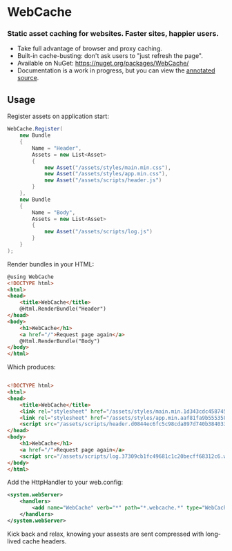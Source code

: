 # WebCache

### Static asset caching for websites. Faster sites, happier users.

- Take full advantage of browser and proxy caching.
- Built-in cache-busting: don't ask users to "just refresh the page".
- Available on NuGet: https://nuget.org/packages/WebCache/
- Documentation is a work in progress, but you can view the [annotated source](http://stajs.github.io/WebCache/docs/webcache.html).

## Usage

Register assets on application start:

```c#
WebCache.Register(
	new Bundle
	{
		Name = "Header",
		Assets = new List<Asset>
		{
			new Asset("/assets/styles/main.min.css"),
			new Asset("/assets/styles/app.min.css"),
			new Asset("/assets/scripts/header.js")
		}
	},
	new Bundle
	{
		Name = "Body",
		Assets = new List<Asset>
		{
			new Asset("/assets/scripts/log.js")
		}
	}
);
```

Render bundles in your HTML:

```html
@using WebCache
<!DOCTYPE html>
<html>
<head>
	<title>WebCache</title>
	@Html.RenderBundle("Header")
</head>
<body>
	<h1>WebCache</h1>
	<a href="/">Request page again</a>
	@Html.RenderBundle("Body")
</body>
</html>
```

Which produces:

```html

<!DOCTYPE html>
<html>
<head>
	<title>WebCache</title>
	<link rel="stylesheet" href="/assets/styles/main.min.1d343cdc458745e8b092421272c3acd2.webcache.css" />
	<link rel="stylesheet" href="/assets/styles/app.min.aaf81fa9b555358807d986b3b225a06b.webcache.css" />
	<script src="/assets/scripts/header.d0844ec6fc5c98cda897d740b3840337.webcache.js" /></script>
</head>
<body>
	<h1>WebCache</h1>
	<a href="/">Request page again</a>
	<script src="/assets/scripts/log.37309cb1fc49681c1c20becff68312c6.webcache.js" /></script>
</body>
</html>
```

Add the HttpHandler to your web.config:

```xml
<system.webServer>
	<handlers>
		<add name="WebCache" verb="*" path="*.webcache.*" type="WebCache.WebCacheHttpHandler" preCondition="managedHandler"/>
	</handlers>
</system.webServer>
```

Kick back and relax, knowing your assests are sent compressed with long-lived cache headers.
